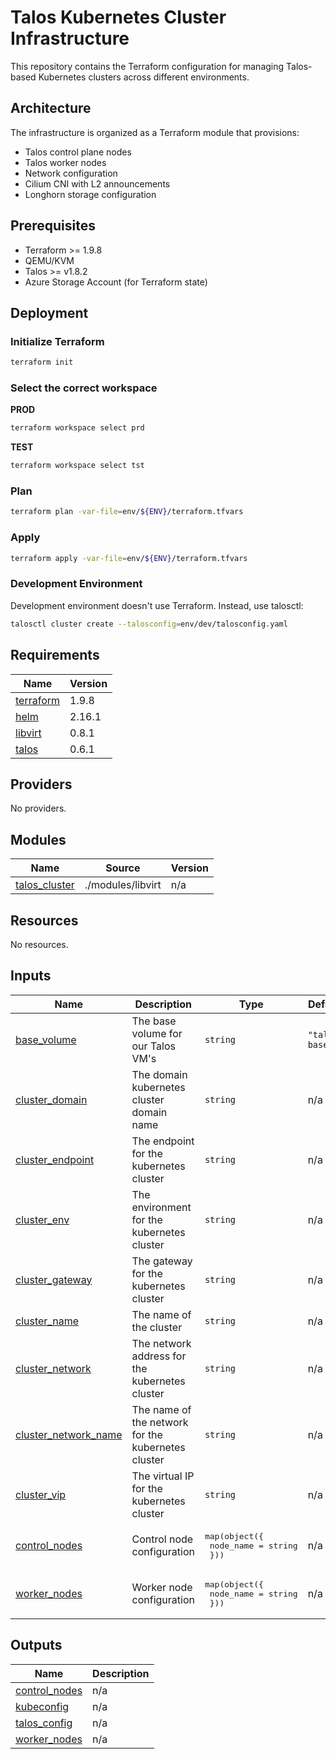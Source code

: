 <!-- BEGIN_TF_DOCS -->

# Talos Kubernetes Cluster Infrastructure

This repository contains the Terraform configuration for managing Talos-based Kubernetes clusters across different environments.

## Architecture

The infrastructure is organized as a Terraform module that provisions:

- Talos control plane nodes
- Talos worker nodes
- Network configuration
- Cilium CNI with L2 announcements
- Longhorn storage configuration

## Prerequisites

- Terraform >= 1.9.8
- QEMU/KVM
- Talos >= v1.8.2
- Azure Storage Account (for Terraform state)

## Deployment

### Initialize Terraform

```bash
terraform init
```

### Select the correct workspace

**PROD**

```bash
terraform workspace select prd
```

**TEST**

```bash
terraform workspace select tst
```

### Plan

```bash
terraform plan -var-file=env/${ENV}/terraform.tfvars
```

### Apply

```bash
terraform apply -var-file=env/${ENV}/terraform.tfvars
```

### Development Environment

Development environment doesn't use Terraform. Instead, use talosctl:

```bash
talosctl cluster create --talosconfig=env/dev/talosconfig.yaml
```

## Requirements

| Name                                                                     | Version |
| ------------------------------------------------------------------------ | ------- |
| <a name="requirement_terraform"></a> [terraform](#requirement_terraform) | 1.9.8   |
| <a name="requirement_helm"></a> [helm](#requirement_helm)                | 2.16.1  |
| <a name="requirement_libvirt"></a> [libvirt](#requirement_libvirt)       | 0.8.1   |
| <a name="requirement_talos"></a> [talos](#requirement_talos)             | 0.6.1   |

## Providers

No providers.

## Modules

| Name                                                                       | Source            | Version |
| -------------------------------------------------------------------------- | ----------------- | ------- |
| <a name="module_talos_cluster"></a> [talos_cluster](#module_talos_cluster) | ./modules/libvirt | n/a     |

## Resources

No resources.

## Inputs

| Name                                                                                          | Description                                        | Type                                                     | Default        | Required |
| --------------------------------------------------------------------------------------------- | -------------------------------------------------- | -------------------------------------------------------- | -------------- | :------: |
| <a name="input_base_volume"></a> [base_volume](#input_base_volume)                            | The base volume for our Talos VM's                 | `string`                                                 | `"talos-base"` |    no    |
| <a name="input_cluster_domain"></a> [cluster_domain](#input_cluster_domain)                   | The domain kubernetes cluster domain name          | `string`                                                 | n/a            |   yes    |
| <a name="input_cluster_endpoint"></a> [cluster_endpoint](#input_cluster_endpoint)             | The endpoint for the kubernetes cluster            | `string`                                                 | n/a            |   yes    |
| <a name="input_cluster_env"></a> [cluster_env](#input_cluster_env)                            | The environment for the kubernetes cluster         | `string`                                                 | n/a            |   yes    |
| <a name="input_cluster_gateway"></a> [cluster_gateway](#input_cluster_gateway)                | The gateway for the kubernetes cluster             | `string`                                                 | n/a            |   yes    |
| <a name="input_cluster_name"></a> [cluster_name](#input_cluster_name)                         | The name of the cluster                            | `string`                                                 | n/a            |   yes    |
| <a name="input_cluster_network"></a> [cluster_network](#input_cluster_network)                | The network address for the kubernetes cluster     | `string`                                                 | n/a            |   yes    |
| <a name="input_cluster_network_name"></a> [cluster_network_name](#input_cluster_network_name) | The name of the network for the kubernetes cluster | `string`                                                 | n/a            |   yes    |
| <a name="input_cluster_vip"></a> [cluster_vip](#input_cluster_vip)                            | The virtual IP for the kubernetes cluster          | `string`                                                 | n/a            |   yes    |
| <a name="input_control_nodes"></a> [control_nodes](#input_control_nodes)                      | Control node configuration                         | <pre>map(object({<br/> node_name = string<br/> }))</pre> | n/a            |   yes    |
| <a name="input_worker_nodes"></a> [worker_nodes](#input_worker_nodes)                         | Worker node configuration                          | <pre>map(object({<br/> node_name = string<br/> }))</pre> | n/a            |   yes    |

## Outputs

| Name                                                                       | Description |
| -------------------------------------------------------------------------- | ----------- |
| <a name="output_control_nodes"></a> [control_nodes](#output_control_nodes) | n/a         |
| <a name="output_kubeconfig"></a> [kubeconfig](#output_kubeconfig)          | n/a         |
| <a name="output_talos_config"></a> [talos_config](#output_talos_config)    | n/a         |
| <a name="output_worker_nodes"></a> [worker_nodes](#output_worker_nodes)    | n/a         |

<!-- END_TF_DOCS -->
